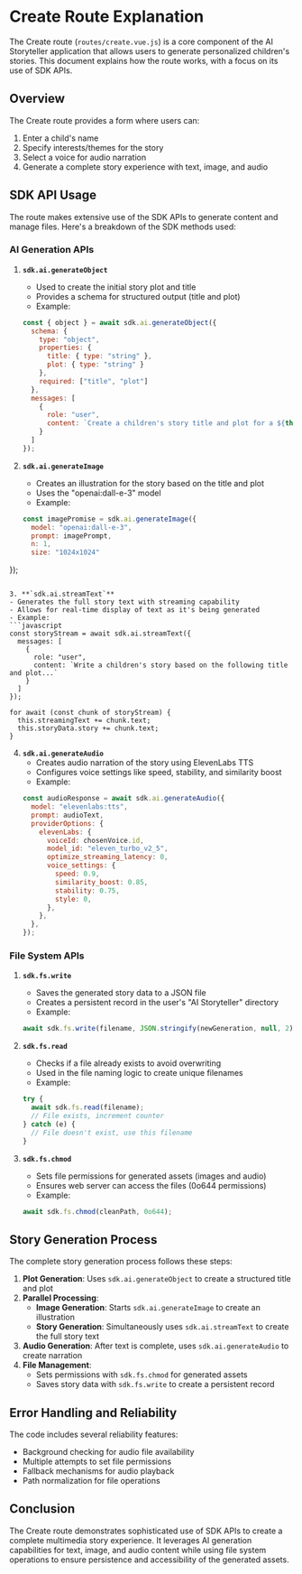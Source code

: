 # Create Route Explanation

The Create route (`routes/create.vue.js`) is a core component of the AI Storyteller application that allows users to generate personalized children's stories. This document explains how the route works, with a focus on its use of SDK APIs.

## Overview

The Create route provides a form where users can:
1. Enter a child's name
2. Specify interests/themes for the story
3. Select a voice for audio narration
4. Generate a complete story experience with text, image, and audio

## SDK API Usage

The route makes extensive use of the SDK APIs to generate content and manage files. Here's a breakdown of the SDK methods used:

### AI Generation APIs

1. **`sdk.ai.generateObject`**
   - Used to create the initial story plot and title
   - Provides a schema for structured output (title and plot)
   - Example:
   ```javascript
   const { object } = await sdk.ai.generateObject({
     schema: {
       type: "object",
       properties: {
         title: { type: "string" },
         plot: { type: "string" }
       },
       required: ["title", "plot"]
     },
     messages: [
       {
         role: "user",
         content: `Create a children's story title and plot for a ${this.childName} who is interested in ${this.interests}...`
       }
     ]
   });
   ```

2. **`sdk.ai.generateImage`**
   - Creates an illustration for the story based on the title and plot
   - Uses the "openai:dall-e-3" model
   - Example:
   ```javascript
   const imagePromise = sdk.ai.generateImage({
     model: "openai:dall-e-3",
     prompt: imagePrompt,
     n: 1,
     size: "1024x1024"
  });
   ```

3. **`sdk.ai.streamText`**
   - Generates the full story text with streaming capability
   - Allows for real-time display of text as it's being generated
   - Example:
   ```javascript
   const storyStream = await sdk.ai.streamText({
     messages: [
       {
         role: "user",
         content: `Write a children's story based on the following title and plot...`
       }
     ]
   });
   
   for await (const chunk of storyStream) {
     this.streamingText += chunk.text;
     this.storyData.story += chunk.text;
   }
   ```

4. **`sdk.ai.generateAudio`**
   - Creates audio narration of the story using ElevenLabs TTS
   - Configures voice settings like speed, stability, and similarity boost
   - Example:
   ```javascript
   const audioResponse = await sdk.ai.generateAudio({
     model: "elevenlabs:tts",
     prompt: audioText,
     providerOptions: {
       elevenLabs: {
         voiceId: chosenVoice.id,
         model_id: "eleven_turbo_v2_5",
         optimize_streaming_latency: 0,
         voice_settings: {
           speed: 0.9,
           similarity_boost: 0.85,
           stability: 0.75,
           style: 0,
         },
       },
     },
   });
   ```

### File System APIs

1. **`sdk.fs.write`**
   - Saves the generated story data to a JSON file
   - Creates a persistent record in the user's "AI Storyteller" directory
   - Example:
   ```javascript
   await sdk.fs.write(filename, JSON.stringify(newGeneration, null, 2));
   ```

2. **`sdk.fs.read`**
   - Checks if a file already exists to avoid overwriting
   - Used in the file naming logic to create unique filenames
   - Example:
   ```javascript
   try {
     await sdk.fs.read(filename);
     // File exists, increment counter
   } catch (e) {
     // File doesn't exist, use this filename
   }
   ```

3. **`sdk.fs.chmod`**
   - Sets file permissions for generated assets (images and audio)
   - Ensures web server can access the files (0o644 permissions)
   - Example:
   ```javascript
   await sdk.fs.chmod(cleanPath, 0o644);
   ```

## Story Generation Process

The complete story generation process follows these steps:

1. **Plot Generation**: Uses `sdk.ai.generateObject` to create a structured title and plot
2. **Parallel Processing**:
   - **Image Generation**: Starts `sdk.ai.generateImage` to create an illustration
   - **Story Generation**: Simultaneously uses `sdk.ai.streamText` to create the full story text
3. **Audio Generation**: After text is complete, uses `sdk.ai.generateAudio` to create narration
4. **File Management**:
   - Sets permissions with `sdk.fs.chmod` for generated assets
   - Saves story data with `sdk.fs.write` to create a persistent record

## Error Handling and Reliability

The code includes several reliability features:
- Background checking for audio file availability
- Multiple attempts to set file permissions
- Fallback mechanisms for audio playback
- Path normalization for file operations

## Conclusion

The Create route demonstrates sophisticated use of SDK APIs to create a complete multimedia story experience. It leverages AI generation capabilities for text, image, and audio content while using file system operations to ensure persistence and accessibility of the generated assets. 
